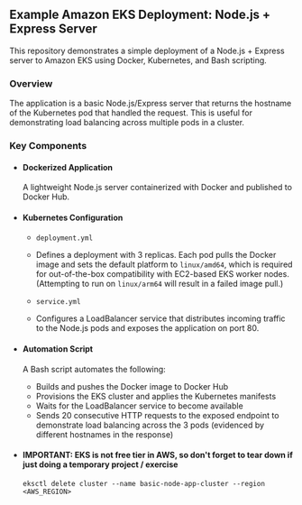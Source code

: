 ## Example Amazon EKS Deployment: Node.js + Express Server
This repository demonstrates a simple deployment of a Node.js + Express server to Amazon EKS using Docker, Kubernetes, and Bash scripting.

### Overview
The application is a basic Node.js/Express server that returns the hostname of the Kubernetes pod that handled the request. This is useful for demonstrating load balancing across multiple pods in a cluster.

### Key Components
- #### Dockerized Application
  A lightweight Node.js server containerized with Docker and published to Docker Hub.

- #### Kubernetes Configuration

  - ```deployment.yml```
  - Defines a deployment with 3 replicas. Each pod pulls the Docker image and sets the default platform to ```linux/amd64```, which is required for out-of-the-box compatibility with EC2-based EKS worker nodes. (Attempting to run on ```linux/arm64``` will result in a failed image pull.)

  - ```service.yml```
  - Configures a LoadBalancer service that distributes incoming traffic to the Node.js pods and exposes the application on port 80.

- #### Automation Script
  A Bash script automates the following:

  - Builds and pushes the Docker image to Docker Hub
  - Provisions the EKS cluster and applies the Kubernetes manifests
  - Waits for the LoadBalancer service to become available
  - Sends 20 consecutive HTTP requests to the exposed endpoint to demonstrate load balancing across the 3 pods (evidenced by different hostnames in the response)

- #### IMPORTANT: EKS is not free tier in AWS, so don't forget to tear down if just doing a temporary project / exercise
  ```eksctl delete cluster --name basic-node-app-cluster --region <AWS_REGION>```
